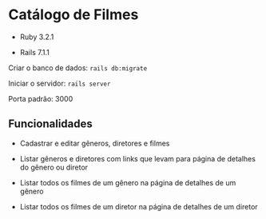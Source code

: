 # Catálogo de Filmes

* Ruby 3.2.1

* Rails 7.1.1

Criar o banco de dados: ```rails db:migrate```

Iniciar o servidor: ```rails server```

Porta padrão: 3000

## Funcionalidades

- Cadastrar e editar gêneros, diretores e filmes

- Listar gêneros e diretores com links que levam para página de detalhes do gênero ou diretor

- Listar todos os filmes de um gênero na página de detalhes de um gênero

- Listar todos os filmes de um diretor na página de detalhes de um diretor

